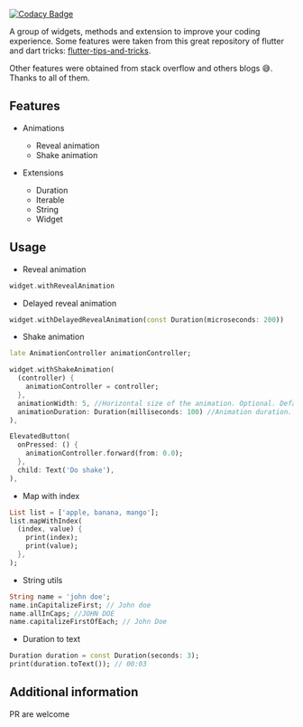 [![Codacy Badge](https://app.codacy.com/project/badge/Grade/b3aa388977054e389067df8116394d99)](https://www.codacy.com/gh/alejandrogiubel/power_ups/dashboard?utm_source=github.com&amp;utm_medium=referral&amp;utm_content=alejandrogiubel/power_ups&amp;utm_campaign=Badge_Grade)

A group of widgets, methods and extension to improve your coding experience.
Some features were taken from this great repository of flutter and dart tricks:
[flutter-tips-and-tricks](https://github.com/vandadnp/flutter-tips-and-tricks).

Other features were obtained from stack overflow and others blogs 😅. Thanks to all of them.

## Features
* Animations
    - Reveal animation
    - Shake animation

* Extensions
    - Duration
    - Iterable
    - String
    - Widget

## Usage

* Reveal animation
```dart
widget.withRevealAnimation
```

* Delayed reveal animation
```dart
widget.withDelayedRevealAnimation(const Duration(microseconds: 200))
```

* Shake animation
```dart
late AnimationController animationController;

widget.withShakeAnimation(
  (controller) {
    animationController = controller;
  },
  animationWidth: 5, //Horizontal size of the animation. Optional. Default 10.
  animationDuration: Duration(milliseconds: 100) //Animation duration. Optional. Default 370 milliseconds.
),

ElevatedButton(
  onPressed: () {
    animationController.forward(from: 0.0);
  },
  child: Text('Do shake'),
),
```

* Map with index
```dart
List list = ['apple, banana, mango'];
list.mapWithIndex(
  (index, value) {
    print(index);
    print(value);
  },
);
```

* String utils
```dart
String name = 'john doe';
name.inCapitalizeFirst; // John doe
name.allInCaps; //JOHN DOE
name.capitalizeFirstOfEach; // John Doe
```

* Duration to text
```dart
Duration duration = const Duration(seconds: 3);
print(duration.toText()); // 00:03
```

## Additional information

PR are welcome
